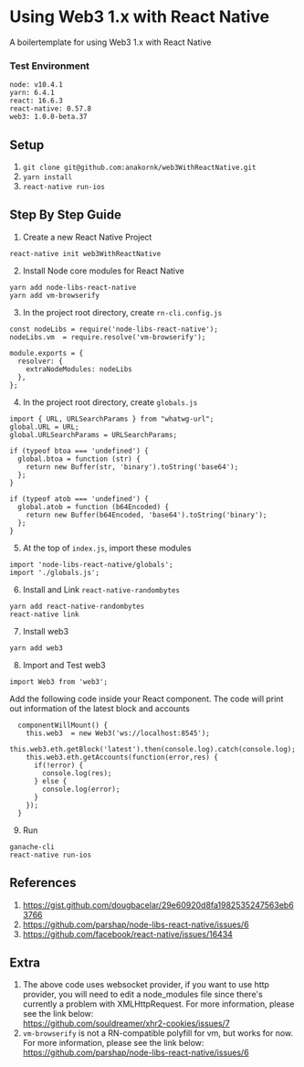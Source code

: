 # Using Web3 1.x with React Native
A boilertemplate for using Web3 1.x with React Native

### Test Environment
```
node: v10.4.1
yarn: 6.4.1
react: 16.6.3
react-native: 0.57.8
web3: 1.0.0-beta.37
```
## Setup
1. `git clone git@github.com:anakornk/web3WithReactNative.git`
2. `yarn install`
3. `react-native run-ios`

## Step By Step Guide
1. Create a new React Native Project
```
react-native init web3WithReactNative
```
2. Install Node core modules for React Native
```
yarn add node-libs-react-native
yarn add vm-browserify
```
3. In the project root directory, create `rn-cli.config.js`
```
const nodeLibs = require('node-libs-react-native');
nodeLibs.vm  = require.resolve('vm-browserify');

module.exports = {
  resolver: {
    extraNodeModules: nodeLibs
  },
};
```
4. In the project root directory, create `globals.js`  
```
import { URL, URLSearchParams } from "whatwg-url";
global.URL = URL;
global.URLSearchParams = URLSearchParams;

if (typeof btoa === 'undefined') {
  global.btoa = function (str) {
    return new Buffer(str, 'binary').toString('base64');
  };
}

if (typeof atob === 'undefined') {
  global.atob = function (b64Encoded) {
    return new Buffer(b64Encoded, 'base64').toString('binary');
  };
}
```
5. At the top of `index.js`, import these modules
```
import 'node-libs-react-native/globals';
import './globals.js';
```
6. Install and Link `react-native-randombytes`
```
yarn add react-native-randombytes
react-native link
```
7. Install web3
```
yarn add web3
```
8. Import and Test web3
```
import Web3 from 'web3';
```
Add the following code inside your React component. The code will print out information of the latest block and accounts
```
  componentWillMount() {
    this.web3  = new Web3('ws://localhost:8545');
    this.web3.eth.getBlock('latest').then(console.log).catch(console.log);
    this.web3.eth.getAccounts(function(error,res) {
      if(!error) {
        console.log(res);
      } else {
        console.log(error);
      }
    });
  }
```
9. Run
```
ganache-cli
react-native run-ios
```

## References
1. https://gist.github.com/dougbacelar/29e60920d8fa1982535247563eb63766
2. https://github.com/parshap/node-libs-react-native/issues/6
3. https://github.com/facebook/react-native/issues/16434

## Extra
1. The above code uses websocket provider, if you want to use http provider, you will need to edit a node_modules file since there's currently a problem with XMLHttpRequest. For more information, please see the link below:  
https://github.com/souldreamer/xhr2-cookies/issues/7
2. `vm-browserify` is not a RN-compatible polyfill for vm, but works for now. For more information, please see the link below:
https://github.com/parshap/node-libs-react-native/issues/6